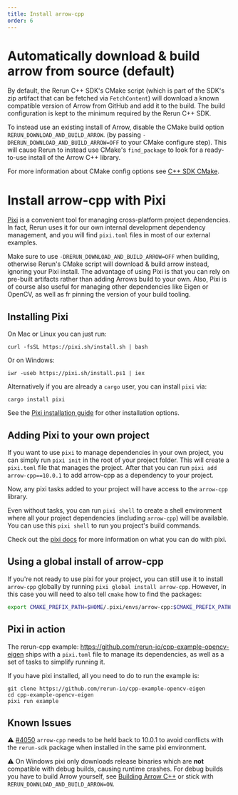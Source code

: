 ```yaml
---
title: Install arrow-cpp
order: 6
---
```


# Automatically download & build arrow from source (default)

By default, the Rerun C++ SDK's CMake script (which is part of the SDK's zip artifact that can be fetched via `FetchContent`)
will download a known compatible version of Arrow from GitHub and add it to the build.
The build configuration is kept to the minimum required by the Rerun C++ SDK.

To instead use an existing install of Arrow, disable the CMake build option `RERUN_DOWNLOAD_AND_BUILD_ARROW`.
(by passing `-DRERUN_DOWNLOAD_AND_BUILD_ARROW=OFF` to your CMake configure step).
This will cause Rerun to instead use CMake's `find_package` to look for a ready-to-use install of the Arrow C++ library.

For more information about CMake config options see [C++ SDK CMake](../reference/cpp-sdk-cmake.md).

# Install arrow-cpp with Pixi

[Pixi](https://prefix.dev/docs/pixi/overview) is a convenient tool for managing cross-platform project dependencies. In
fact, Rerun uses it for our own internal development dependency management, and you will find `pixi.toml` files in most
of our external examples.

Make sure to use `-DRERUN_DOWNLOAD_AND_BUILD_ARROW=OFF` when building, otherwise Rerun's CMake script
will download & build arrow instead, ignoring your Pixi install.
The advantage of using Pixi is that you can rely on pre-built artifacts rather than adding Arrows build to your own.
Also, Pixi is of course also useful for managing other dependencies like Eigen or OpenCV,
as well as fr pinning the version of your build tooling.

## Installing Pixi
On Mac or Linux you can just run:
```
curl -fsSL https://pixi.sh/install.sh | bash
```
Or on Windows:
```
iwr -useb https://pixi.sh/install.ps1 | iex
```

Alternatively if you are already a `cargo` user, you can install `pixi` via:
```
cargo install pixi
```

See the [Pixi installation guide](https://prefix.dev/docs/pixi/overview#installation) for other installation options.

## Adding Pixi to your own project

If you want to use `pixi` to manage dependencies in your own project, you can simply run `pixi init` in the root of your
project folder. This will create a `pixi.toml` file that manages the project. After that you can run
`pixi add arrow-cpp==10.0.1` to add arrow-cpp as a dependency to your project.

Now, any pixi tasks added to your project will have access to the `arrow-cpp` library.

Even without tasks, you can run `pixi shell` to create a shell environment where all your project dependencies
(including `arrow-cpp`) will be available. You can use this `pixi shell` to run you project's build commands.

Check out the [pixi docs](https://prefix.dev/docs/pixi/basic_usage) for more information on what you can do with pixi.

## Using a global install of arrow-cpp

If you're not ready to use pixi for your project, you can still use it to install `arrow-cpp` globally by running
`pixi global install arrow-cpp`. However, in this case you will need to also tell `cmake` how to find the packages:
```bash
export CMAKE_PREFIX_PATH=$HOME/.pixi/envs/arrow-cpp:$CMAKE_PREFIX_PATH
```

## Pixi in action

The rerun-cpp example: <https://github.com/rerun-io/cpp-example-opencv-eigen> ships with a `pixi.toml` file to manage
its dependencies, as well as a set of tasks to simplify running it.

If you have pixi installed, all you need to do to run the example is:
```
git clone https://github.com/rerun-io/cpp-example-opencv-eigen
cd cpp-example-opencv-eigen
pixi run example
```

## Known Issues

⚠️ [#4050](https://github.com/rerun-io/rerun/issues/4050) `arrow-cpp` needs to be held back to 10.0.1 to avoid conflicts
with the `rerun-sdk` package when installed in the same pixi environment.

⚠️ On Windows pixi only downloads release binaries which are **not** compatible with debug builds, causing runtime crashes.
For debug builds you have to build Arrow yourself, see [Building Arrow C++](https://arrow.apache.org/docs/developers/cpp/building.html)
or stick with `RERUN_DOWNLOAD_AND_BUILD_ARROW=ON`.
